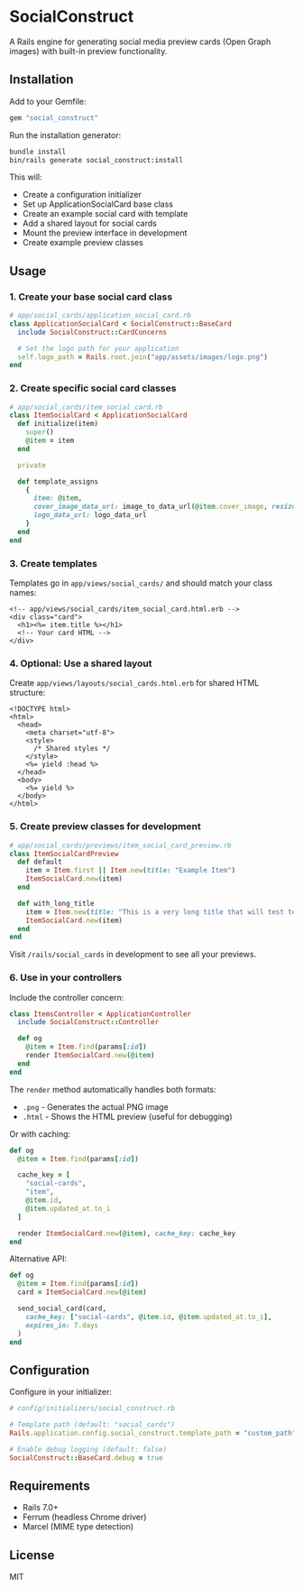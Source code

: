# SocialConstruct

A Rails engine for generating social media preview cards (Open Graph images) with built-in preview functionality.

## Installation

Add to your Gemfile:

```ruby
gem "social_construct"
```

Run the installation generator:

```bash
bundle install
bin/rails generate social_construct:install
```

This will:

- Create a configuration initializer
- Set up ApplicationSocialCard base class
- Create an example social card with template
- Add a shared layout for social cards
- Mount the preview interface in development
- Create example preview classes

## Usage

### 1. Create your base social card class

```ruby
# app/social_cards/application_social_card.rb
class ApplicationSocialCard < SocialConstruct::BaseCard
  include SocialConstruct::CardConcerns

  # Set the logo path for your application
  self.logo_path = Rails.root.join("app/assets/images/logo.png")
end
```

### 2. Create specific social card classes

```ruby
# app/social_cards/item_social_card.rb
class ItemSocialCard < ApplicationSocialCard
  def initialize(item)
    super()
    @item = item
  end

  private

  def template_assigns
    {
      item: @item,
      cover_image_data_url: image_to_data_url(@item.cover_image, resize_to_limit: [480, 630], saver: {quality: 75}),
      logo_data_url: logo_data_url
    }
  end
end
```

### 3. Create templates

Templates go in `app/views/social_cards/` and should match your class names:

```erb
<!-- app/views/social_cards/item_social_card.html.erb -->
<div class="card">
  <h1><%= item.title %></h1>
  <!-- Your card HTML -->
</div>
```

### 4. Optional: Use a shared layout

Create `app/views/layouts/social_cards.html.erb` for shared HTML structure:

```erb
<!DOCTYPE html>
<html>
  <head>
    <meta charset="utf-8">
    <style>
      /* Shared styles */
    </style>
    <%= yield :head %>
  </head>
  <body>
    <%= yield %>
  </body>
</html>
```

### 5. Create preview classes for development

```ruby
# app/social_cards/previews/item_social_card_preview.rb
class ItemSocialCardPreview
  def default
    item = Item.first || Item.new(title: "Example Item")
    ItemSocialCard.new(item)
  end

  def with_long_title
    item = Item.new(title: "This is a very long title that will test text wrapping")
    ItemSocialCard.new(item)
  end
end
```

Visit `/rails/social_cards` in development to see all your previews.

### 6. Use in your controllers

Include the controller concern:

```ruby
class ItemsController < ApplicationController
  include SocialConstruct::Controller

  def og
    @item = Item.find(params[:id])
    render ItemSocialCard.new(@item)
  end
end
```

The `render` method automatically handles both formats:

- `.png` - Generates the actual PNG image
- `.html` - Shows the HTML preview (useful for debugging)

Or with caching:

```ruby
def og
  @item = Item.find(params[:id])

  cache_key = [
    "social-cards",
    "item",
    @item.id,
    @item.updated_at.to_i
  ]

  render ItemSocialCard.new(@item), cache_key: cache_key
end
```

Alternative API:

```ruby
def og
  @item = Item.find(params[:id])
  card = ItemSocialCard.new(@item)

  send_social_card(card,
    cache_key: ["social-cards", @item.id, @item.updated_at.to_i],
    expires_in: 7.days
  )
end
```

## Configuration

Configure in your initializer:

```ruby
# config/initializers/social_construct.rb

# Template path (default: "social_cards")
Rails.application.config.social_construct.template_path = "custom_path"

# Enable debug logging (default: false)
SocialConstruct::BaseCard.debug = true
```

## Requirements

- Rails 7.0+
- Ferrum (headless Chrome driver)
- Marcel (MIME type detection)

## License

MIT

